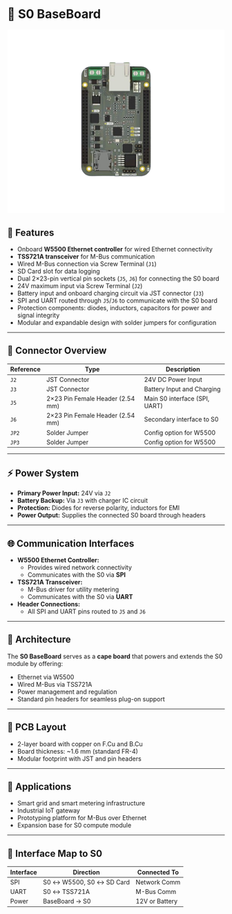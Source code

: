 # 📘 S0 BaseBoard

![S0 BASEBOARD](images/baseboard-front.png)

## 🔧 Features

- Onboard **W5500 Ethernet controller** for wired Ethernet connectivity
- **TSS721A transceiver** for M-Bus communication
- Wired M-Bus connection via Screw Terminal (`J1`)
- SD Card slot for data logging
- Dual 2×23-pin vertical pin sockets (`J5`, `J6`) for connecting the S0 board
- 24V maximum input via Screw Terminal (`J2`)
- Battery input and onboard charging circuit via JST connector (`J3`)
- SPI and UART routed through `J5`/`J6` to communicate with the S0 board
- Protection components: diodes, inductors, capacitors for power and signal integrity
- Modular and expandable design with solder jumpers for configuration

---

## 🔌 Connector Overview

| Reference | Type                             | Description                   |
| --------- | -------------------------------- | ----------------------------- |
| `J2`      | JST Connector                    | 24V DC Power Input            |
| `J3`      | JST Connector                    | Battery Input and Charging    |
| `J5`      | 2×23 Pin Female Header (2.54 mm) | Main S0 interface (SPI, UART) |
| `J6`      | 2×23 Pin Female Header (2.54 mm) | Secondary interface to S0     |
| `JP2`     | Solder Jumper                    | Config option for W5500       |
| `JP3`     | Solder Jumper                    | Config option for W5500       |

---

## ⚡ Power System

- **Primary Power Input:** 24V via `J2`
- **Battery Backup:** Via `J3` with charger IC circuit
- **Protection:** Diodes for reverse polarity, inductors for EMI
- **Power Output:** Supplies the connected S0 board through headers

---

## 🌐 Communication Interfaces

- **W5500 Ethernet Controller:**
  - Provides wired network connectivity
  - Communicates with the S0 via **SPI**
- **TSS721A Transceiver:**
  - M-Bus driver for utility metering
  - Communicates with the S0 via **UART**
- **Header Connections:**
  - All SPI and UART pins routed to `J5` and `J6`

---

## 🧠 Architecture

The **S0 BaseBoard** serves as a **cape board** that powers and extends the S0 module by offering:

- Ethernet via W5500
- Wired M-Bus via TSS721A
- Power management and regulation
- Standard pin headers for seamless plug-on support

---

## 📐 PCB Layout

- 2-layer board with copper on F.Cu and B.Cu
- Board thickness: ~1.6 mm (standard FR-4)
- Modular footprint with JST and pin headers

---

## 🧩 Applications

- Smart grid and smart metering infrastructure
- Industrial IoT gateway
- Prototyping platform for M-Bus over Ethernet
- Expansion base for S0 compute module

---

## 🔄 Interface Map to S0

| Interface | Direction                | Connected To   |
| --------- | ------------------------ | -------------- |
| SPI       | S0 ↔ W5500, S0 ↔ SD Card | Network Comm   |
| UART      | S0 ↔ TSS721A             | M-Bus Comm     |
| Power     | BaseBoard → S0           | 12V or Battery |
